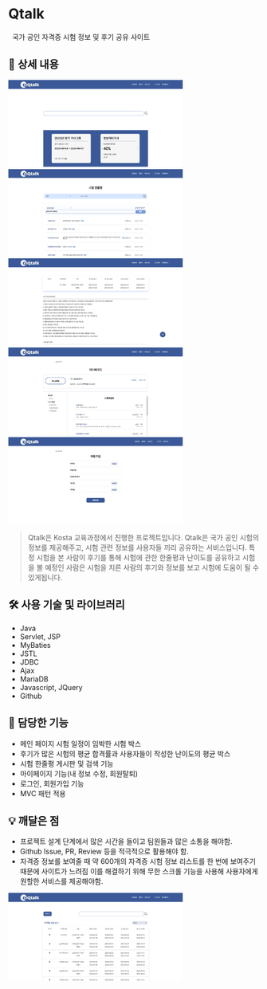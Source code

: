 # Qtalk
&nbsp; 국가 공인 자격증 시험 정보 및 후기 공유 사이트
## 📖 상세 내용

<img src="./imgs/main.png" width="350px">
<img src="./imgs/board.png" width="350px">
<img src="./imgs/examdetail.png" width="350px">
<img src="./imgs/mypage.png" width="350px">
<img src="./imgs/join.png" width="350px">

> Qtalk은 Kosta 교육과정에서 진행한 프로젝트입니다. Qtalk은 국가 공인 시험의 정보를 제공해주고, 시험 관련 정보를 사용자들 끼리 공유하는 서비스입니다. 특정 시험을 본 사람이 후기를 통해 시험에 관한 한줄평과 난이도를 공유하고 시험을 볼 예정인 사람은 시험을 치른 사람의 후기와 정보를 보고 시험에 도움이 될 수 있게됩니다.

## 🛠️ 사용 기술 및 라이브러리
- Java
- Servlet, JSP
- MyBaties
- JSTL
- JDBC
- Ajax
- MariaDB
- Javascript, JQuery 
- Github

## 📱 담당한 기능
- 메인 페이지 시험 일정이 임박한 시험 박스
- 후기가 많은 시험의 평균 합격률과 사용자들이 작성한 난이도의 평균 박스
- 시험 한줄평 게시판 및 검색 기능
- 마이페이지 기능(내 정보 수정, 회원탈퇴)
- 로그인, 회원가입 기능
- MVC 패턴 적용

## 💡 깨달은 점
- 프로젝트 설계 단계에서 많은 시간을 들이고 팀원들과 많은 소통을 해야함.
- Github Issue, PR, Review 등을 적극적으로 활용해야 함.
- 자격증 정보를 보여줄 때 약 600개의 자격증 시험 정보 리스트를 한 번에 보여주기 때문에 사이트가 느려짐 이를 해결하기 위해 무한 스크롤 기능을 사용해 사용자에게 원할한 서비스를 제공해야함.
<img src="./imgs/examlist.png" width="350px">